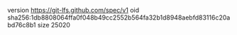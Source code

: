 version https://git-lfs.github.com/spec/v1
oid sha256:1db8808064ffa0f048b49cc2552b564fa32b1d8948aebfd83116c20abd76c8b1
size 25020
